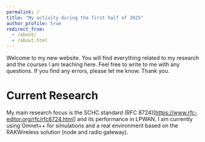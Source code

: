 ```yaml
---
permalink: /
title: "My activity during the first half of 2025"
author_profile: true
redirect_from: 
  - /about/
  - /about.html
---
```


Welcome to my new website. You will find everything related to my research and the courses I am teaching here. Feel free to write to me with any questions. If you find any errors, please let me know. Thank you.

Current Research
======
My main research focus is the SCHC standard (RFC 8724)[https://www.rfc-editor.org/rfc/rfc8724.html] and its performance in LPWAN. I am currently using Omnet++ for simulations and a real environment based on the RAKWireless solution (node and radio gateway). 